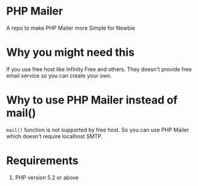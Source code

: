 # PHP Mailer
A repo to make PHP Mailer more Simple for Newbie

# Why you might need this
If you use free host like Infinity Free and others. They doesn't provide free email service so you can create your own.

# Why to use PHP Mailer instead of mail()
`mail()` function is not supported by free host. So you can use PHP Mailer which doesn't require localhost SMTP.


# Requirements
1. PHP version 5.2 or above
